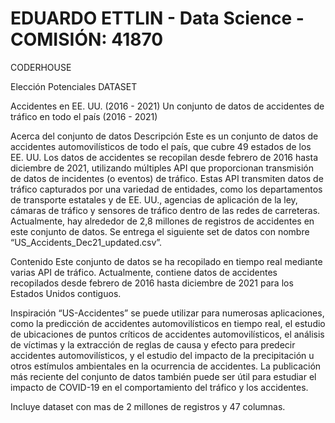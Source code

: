 # EDUARDO ETTLIN - Data Science - COMISIÓN: 41870
CODERHOUSE 

Elección Potenciales DATASET

Accidentes en EE. UU. (2016 - 2021) Un conjunto de datos de accidentes de tráfico en todo el país (2016 - 2021)

Acerca del conjunto de datos Descripción Este es un conjunto de datos de accidentes automovilísticos de todo el país, que cubre 49 estados de los EE. UU. Los datos de accidentes se recopilan desde febrero de 2016 hasta diciembre de 2021, utilizando múltiples API que proporcionan transmisión de datos de incidentes (o eventos) de tráfico. Estas API transmiten datos de tráfico capturados por una variedad de entidades, como los departamentos de transporte estatales y de EE. UU., agencias de aplicación de la ley, cámaras de tráfico y sensores de tráfico dentro de las redes de carreteras. Actualmente, hay alrededor de 2,8 millones de registros de accidentes en este conjunto de datos. Se entrega el siguiente set de datos con nombre “US_Accidents_Dec21_updated.csv”.

Contenido Este conjunto de datos se ha recopilado en tiempo real mediante varias API de tráfico. Actualmente, contiene datos de accidentes recopilados desde febrero de 2016 hasta diciembre de 2021 para los Estados Unidos contiguos.

Inspiración “US-Accidentes” se puede utilizar para numerosas aplicaciones, como la predicción de accidentes automovilísticos en tiempo real, el estudio de ubicaciones de puntos críticos de accidentes automovilísticos, el análisis de víctimas y la extracción de reglas de causa y efecto para predecir accidentes automovilísticos, y el estudio del impacto de la precipitación u otros estímulos ambientales en la ocurrencia de accidentes. La publicación más reciente del conjunto de datos también puede ser útil para estudiar el impacto de COVID-19 en el comportamiento del tráfico y los accidentes.

Incluye dataset con mas de 2 millones de registros y 47 columnas.

